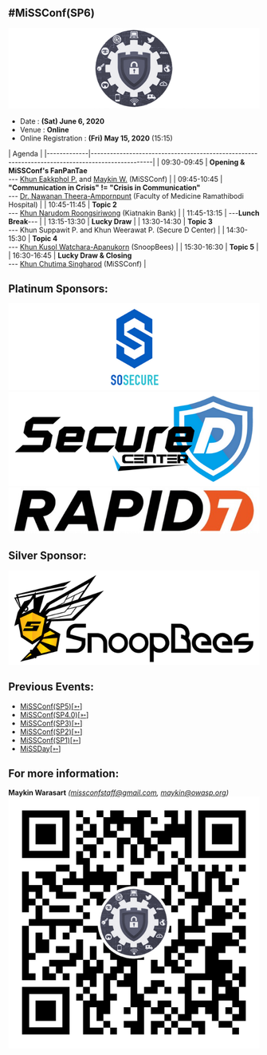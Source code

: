 ## #MiSSConf(SP6)

[![](/img/MiSSConf-icon-640x202.png "MiSSConf")](https://MiSSConf.github.io)

+ Date : **(Sat) June 6, 2020**
+ Venue : **Online**
+ Online Registration : **(Fri) May 15, 2020** (15:15)

|      Agenda       																							|
|-------------|-------------------------------------------------------------------------------------------------|
| 09:30-09:45 | **Opening & MiSSConf's FanPanTae** <br>--- [Khun Eakkphol P.](https://www.facebook.com/eakkphol) and [Maykin W.](https://www.facebook.com/maeklong) (MiSSConf)			                                            |
| 09:45-10:45 | **"Communication in Crisis" != "Crisis in Communication"** <br>--- [Dr. Nawanan Theera-Ampornpunt](https://www.facebook.com/nawanan/) (Faculty of Medicine Ramathibodi Hospital)  |
| 10:45-11:45 | **Topic 2** <br>--- [Khun Narudom Roongsiriwong](https://www.facebook.com/narudomr) (Kiatnakin Bank)									|
| 11:45-13:15 | ---**Lunch Break**---																		|
| 13:15-13:30 | **Lucky Draw**	    																			|
| 13:30-14:30 | **Topic 3** <br>--- Khun Suppawit P. and Khun Weerawat P. (Secure D Center)			    		|
| 14:30-15:30 | **Topic 4** <br>--- [Khun Kusol Watchara-Apanukorn](https://www.facebook.com/kusol.watch) (SnoopBees)									|
| 15:30-16:30 | **Topic 5** 																					|
| 16:30-16:45 | **Lucky Draw & Closing** <br>--- [Khun Chutima Singharod](https://www.facebook.com/parnziizaa) (MiSSConf) 								|


## Platinum Sponsors:
[![](/SP6/Sponsors/SoSecure.png "SOSECURE - ทีมงานมืออาชีพรับอบรมทางด้าน Cybersecurity เพื่อความปลอดภัยทางไซเบอร์ขั้นสูง รวมทั้ง Penetration Testing การทดสอบไม่ให้มีการเจาะระบบจากเเหล่งภายนอกมายังเว็บไซต์ เพื่อให้เว็บไซต์ปลอดภัยมากขึ้น")](https://www.sosecure.co.th/)
[![](/SP6/Sponsors/SecureD.png "Your Secure Daemon. We provide cyber security services for your company ranging from cyber security training, consultant, penetration testing, incident response, and more.")](https://www.secure-d.tech/)
[![](/SP6/Sponsors/Rapid7.jpg "Accelerate Security, Vuln Management, Compliance")](https://www.rapid7.com/)

## Silver Sponsor:
[![](/SP6/Sponsors/SnoopBees.png "Today, information systems are widely used in many organizations. However, it is necessary to have all systems and data to be secured. To increase security, we provide various of services to your organization including")](https://www.snoopbees.com/)

## Previous Events:
* [MiSSConf(SP5)](https://www.techtalkthai.com/misscoinf-sp5-date-and-agenda-are-announced/)[[➳](https://www.facebook.com/notes/2450050635052739/)]
* [MiSSConf(SP4.0)](https://www.techtalkthai.com/missconfsp4-0-registration-will-start-in-2018-03-16/)[[➳](https://www.facebook.com/notes/1998382990191517)]
* [MiSSConf(SP3)](https://www.techtalkthai.com/missconfsp3-registration-date-is-marked-at-march-15th-2017-12-00/)[[➳](https://www.facebook.com/notes/1590473300982490)]
* [MiSSConf(SP2)](https://www.techtalkthai.com/missconfsp2-tickets-will-be-available-for-free-at-noon-of-2016-11-03/)[[➳](https://www.facebook.com/notes/1435209959842159)]
* [MiSSConf(SP1)](https://www.techtalkthai.com/introduce-to-missconfsp1-free-it-security-seminar/)[[➳](https://www.facebook.com/notes/1292590137437476)]
* [MiSSDay](https://www.techtalkthai.com/it-connect-miss-day/)[[➳](https://www.facebook.com/notes/1257877097575447)]


## For more information:
**Maykin Warasart** *(missconfstaff@gmail.com, maykin@owasp.org)*
[![](/img/lineat-missconf-v2-640.png "Talk w/ us via LINE")](https://line.me/R/ti/p/%40missconf)
